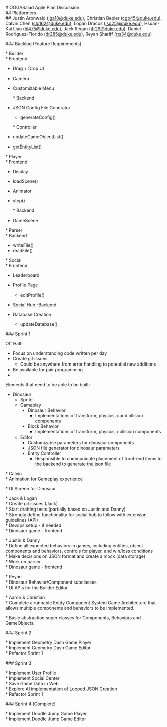 \# OOGASalad Agile Plan Discussion  
\#\# Platformers  
\#\# Justin Aronwald ([jga18@duke.edu](mailto:jga18@duke.edu)), Christian Bepler ([cgb45@duke.edu](mailto:cgb45@duke.edu)), Calvin Chen ([clc162@duke.edu](mailto:clc162@duke.edu)), Logan Dracos ([lsd25@duke.edu](mailto:lsd25@duke.edu)), Hsuan-Kai Liao ([hl475@duke.edu](mailto:hl475@duke.edu)), Jack Regan ([jfr29@duke.edu](mailto:jfr29@duke.edu)), Daniel Rodriguez-Florido ([dr285@duke.edu](mailto:dr285@duke.edu)), Reyan Shariff (rts34@duke.edu)

\#\#\# Backlog (Feature Requirements)

 \* Builder  
   \* Frontend

- Drag \+ Drop UI  
- Camera  
- Customizable Menu

   \* Backend

- JSON Config File Generator  
  - generateConfig()

   \* Controller

- updateGameObjectList()  
- getEntityList()

     
     
 \* Player  
   \* Frontend

- Display  
- loadScene()  
- Animator  
- step()

   \* Backend

- GameScene

     
     
 \* Parser  
   \* Backend

- writeFile()  
- readFile()

     
     
 \* Social  
   \* Frontend

- Leaderboard  
- Profile Page  
  - editProfile()  
- Social Hub
   -Backend

- Database Creation  
  - updateDatabase()

     
   

\#\#\# Sprint 1

Off Half:

- Focus on understanding code written per day  
- Create git issues  
  - Could be anywhere from error handling to potential new additions  
- Be available for pair programming  
- 

Elements that need to be able to be built:

- Dinosaur  
  - Sprite  
  - Gameplay  
    - Dinosaur Behavior  
      - Implementations of transform, physics, cand ollision components  
    - Block Behavior  
      - Implementations of transform, physics, collision components  
  - Editor  
    - Customizable parameters for dinosaur components  
    - JSON file generator for dinosaur parameters  
    - Entity Controller  
      - Responsible to communicate placement of front-end items to the backend to generate the json file

 \* Calvin  
   \* Animation for Gameplay experience

   \* UI Screen for Dinosaur

 \* Jack & Logan  
   \* Create git issues (Jack)  
   \* Start drafting tests (partially based on Justin and Danny)  
   \* Strongly define functionality for social hub to follow with extension guidelines (API)  
   \* Devops setup \- if needed  
   \* Dinosaur game \- frontend

 \* Justin & Danny  
    \* Define all expected behaviors in games, including entities, object components and behaviors, controls for player, and win/loss conditions  
    \* Make decisions on JSON format and create a mock (data storage)  
    \* Work on parser  
    \* Dinosaur game \- frontend

 \* Reyan  
   \* Dinosaur Behavior/Component subclasses  
   \* UI APIs for the Builder Editor

 \* Aaron & Christian  
   \* Complete a runnable Entity Component System Game Architecture that allows multiple components and behaviors to be implemented.

   \* Basic abstraction super classes for Components, Behaviors and GameObjects.

\#\#\# Sprint 2

 \* Implement Geometry Dash Game Player  
 \* Implement Geometry Dash Game Editor  
 \* Refactor Sprint 1  
 

\#\#\# Sprint 3

 \* Implement User Profile  
 \* Implement Social Center  
 \* Save Game Data in Web  
 \* Explore AI implementation of Looped JSON Creation  
 \* Refactor Sprint 1

\#\#\# Sprint 4 (Complete)

 \* Implement Doodle Jump Game Player  
 \* Implement Doodle Jump Game Editor  
